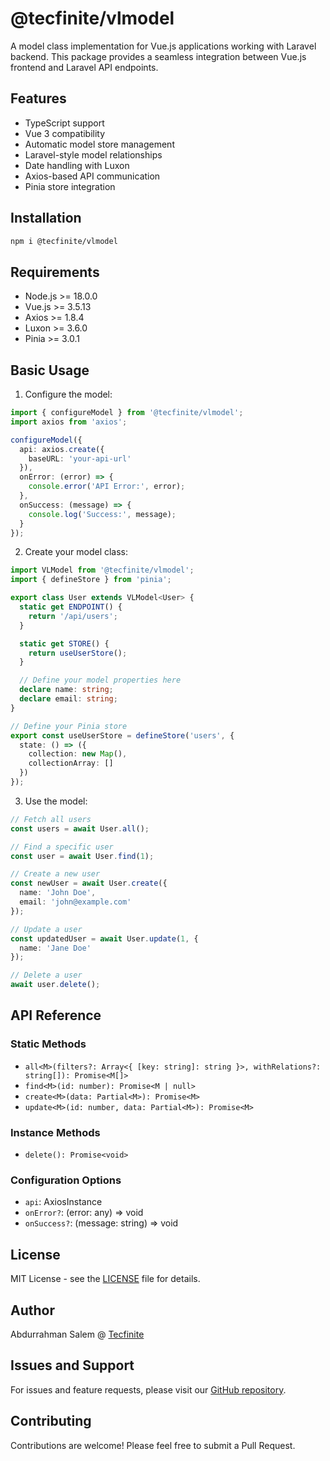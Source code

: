 # @tecfinite/vlmodel

A model class implementation for Vue.js applications working with Laravel backend. This package provides a seamless integration between Vue.js frontend and Laravel API endpoints.

## Features

- TypeScript support
- Vue 3 compatibility
- Automatic model store management
- Laravel-style model relationships
- Date handling with Luxon
- Axios-based API communication
- Pinia store integration

## Installation

```bash
npm i @tecfinite/vlmodel
```

## Requirements

- Node.js >= 18.0.0
- Vue.js >= 3.5.13
- Axios >= 1.8.4
- Luxon >= 3.6.0
- Pinia >= 3.0.1

## Basic Usage

1. Configure the model:

```typescript
import { configureModel } from '@tecfinite/vlmodel';
import axios from 'axios';

configureModel({
  api: axios.create({
    baseURL: 'your-api-url'
  }),
  onError: (error) => {
    console.error('API Error:', error);
  },
  onSuccess: (message) => {
    console.log('Success:', message);
  }
});
```

2. Create your model class:

```typescript
import VLModel from '@tecfinite/vlmodel';
import { defineStore } from 'pinia';

export class User extends VLModel<User> {
  static get ENDPOINT() {
    return '/api/users';
  }

  static get STORE() {
    return useUserStore();
  }

  // Define your model properties here
  declare name: string;
  declare email: string;
}

// Define your Pinia store
export const useUserStore = defineStore('users', {
  state: () => ({
    collection: new Map(),
    collectionArray: []
  })
});
```

3. Use the model:

```typescript
// Fetch all users
const users = await User.all();

// Find a specific user
const user = await User.find(1);

// Create a new user
const newUser = await User.create({
  name: 'John Doe',
  email: 'john@example.com'
});

// Update a user
const updatedUser = await User.update(1, {
  name: 'Jane Doe'
});

// Delete a user
await user.delete();
```

## API Reference

### Static Methods

- `all<M>(filters?: Array<{ [key: string]: string }>, withRelations?: string[]): Promise<M[]>`
- `find<M>(id: number): Promise<M | null>`
- `create<M>(data: Partial<M>): Promise<M>`
- `update<M>(id: number, data: Partial<M>): Promise<M>`

### Instance Methods

- `delete(): Promise<void>`

### Configuration Options

- `api`: AxiosInstance
- `onError?`: (error: any) => void
- `onSuccess?`: (message: string) => void

## License

MIT License - see the [LICENSE](LICENSE) file for details.

## Author

Abdurrahman Salem @ [Tecfinite](https://tecfinite.com)

## Issues and Support

For issues and feature requests, please visit our [GitHub repository](https://github.com/tecfinite/vlmodel/issues).

## Contributing

Contributions are welcome! Please feel free to submit a Pull Request.